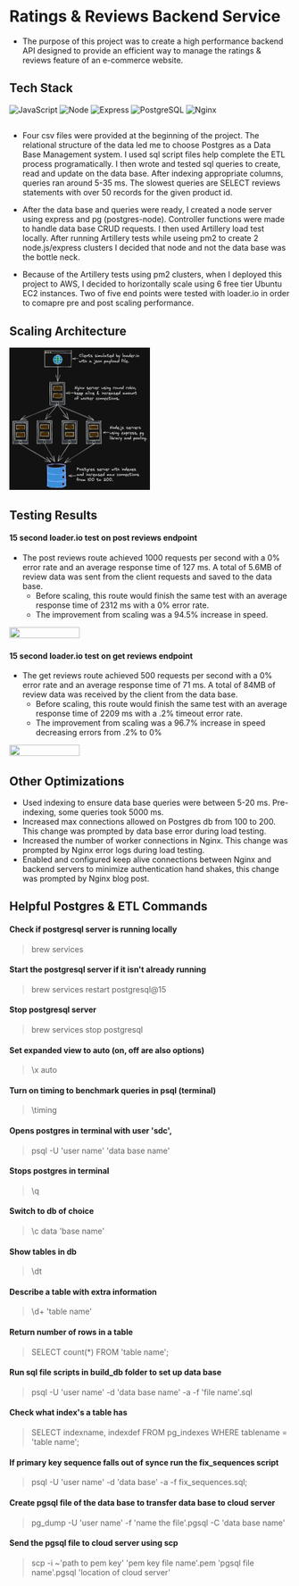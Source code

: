 # Ratings & Reviews Backend Service

- The purpose of this project was to create a high performance backend API designed to provide an efficient way to manage the ratings & reviews feature of an e-commerce website.

## Tech Stack
![JavaScript](https://img.shields.io/badge/JavaScript-F7DF1E?style=for-the-badge&logo=javascript&logoColor=black)
![Node](https://img.shields.io/badge/-Node-9ACD32?logo=node.js&logoColor=white&style=for-the-badge)
![Express](https://img.shields.io/badge/-Express-DCDCDC?logo=express&logoColor=black&style=for-the-badge)
![PostgreSQL](https://img.shields.io/badge/PostgreSQL-316192?style=for-the-badge&logo=postgresql&logoColor=white)
![Nginx](https://img.shields.io/badge/-Nginx-white?logo=nginx&logoColor=green&style=for-the-badge)

## 

- Four csv files were provided at the beginning of the project. The relational structure of the data led me to choose Postgres as a Data Base Management system. I used sql script files help complete the ETL process programatically. I then wrote and tested sql queries to create, read and update on the data base. After indexing appropriate columns, queries ran around 5-35 ms. The slowest queries are SELECT reviews statements with over 50 records for the given product id.

- After the data base and queries were ready, I created a node server using express and pg (postgres-node). Controller functions were made to handle data base CRUD requests. I then used Artillery load test locally. After running Artillery tests while useing pm2 to create 2 node.js/express clusters I decided that node and not the data base was the bottle neck.

- Because of the Artillery tests using pm2 clusters, when I deployed this project to AWS, I decided to horizontally scale using 6 free tier Ubuntu EC2 instances. Two of five end points were tested with loader.io in order to comapre pre and post scaling performance.

## Scaling Architecture
<img src="Scaling_Plan_Ratings_Reviews.png" width=50% height=50%>

## Testing Results
#### 15 second loader.io test on post reviews endpoint
- The post reviews route achieved 1000 requests per second with a 0% error rate and an average response time of 127 ms. A total of 5.6MB of review data was sent from the client requests and saved to the data base.
  - Before scaling, this route would finish the same test with an average response time of 2312 ms with a 0% error rate.
  - The improvement from scaling was a 94.5% increase in speed.
<img src="Final Post Review Demo SDC.gif" width=50% height=50%>

#### 15 second loader.io test on get reviews endpoint
- The get reviews route achieved 500 requests per second with a 0% error rate and an average response time of 71 ms. A total of 84MB of review data was received by the client from the data base.
  - Before scaling, this route would finish the same test with an average response time of 2209 ms with a .2% timeout   error rate.
  - The improvement from scaling was a 96.7% increase in speed decreasing errors from .2% to 0%
<img src="Final Get Reviews Demo SDC.gif" width=50% height=50%>

## Other Optimizations 
- Used indexing to ensure data base queries were between 5-20 ms. Pre-indexing, some queries took 5000 ms.
- Increased max connections allowed on Postgres db from 100 to 200. This change was prompted by data base error during load testing.
- Increased the number of worker connections in Nginx. This change was prompted by Nginx error logs during load testing.
- Enabled and configured keep alive connections between Nginx and backend servers to minimize authentication hand shakes, this change was prompted by Nginx blog post.

## Helpful Postgres & ETL Commands

#### Check if postgresql server is running locally
> brew services

#### Start the postgresql server if it isn't already running
> brew services restart postgresql@15

#### Stop postgresql server
> brew services stop postgresql

#### Set expanded view to auto (on, off are also options)
> \x auto

#### Turn on timing to benchmark queries in psql (terminal)
> \timing

#### Opens postgres in terminal with user 'sdc',
> psql -U 'user name' 'data base name'

#### Stops postgres in terminal
> \q

#### Switch to db of choice
> \c data 'base name'

#### Show tables in db
> \dt

#### Describe a table with extra information
> \d+ 'table name'

#### Return number of rows in a table
> SELECT count(*) FROM 'table name';

#### Run sql file scripts in build_db folder to set up data base
> psql -U 'user name' -d 'data base name' -a -f 'file name'.sql

#### Check what index's a table has
> SELECT indexname, indexdef FROM pg_indexes WHERE tablename = 'table name';

#### If primary key sequence falls out of synce run the fix_sequences script
> psql -U 'user name' -d 'data base' -a -f fix_sequences.sql;

#### Create pgsql file of the data base to transfer data base to cloud server
> pg_dump -U 'user name' -f 'name the file'.pgsql -C 'data base name'

#### Send the pgsql file to cloud server using scp
> scp -i ~'path to pem key' 'pem key file name'.pem 'pgsql file name'.pgsql 'location of cloud server'
